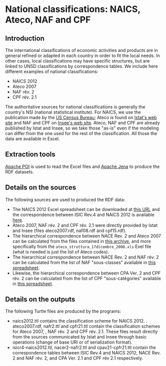 # National classifications: NAICS, Ateco, NAF and CPF

## Introduction

The international classifications of economic activities and products are in general refined or adapted in each country in order to fit the local needs. In other cases, local classifications may have specific structures, but are linked to UNSD classifications by correspondence tables. We include here different examples of national classifications:
* NAICS 2012
* Ateco 2007
* NAF rév. 2
* CPF rév. 2.1

The authoritative sources for national classifications is generally the country's NSI (national statistical institute). For NAICS, we use the publication made by the [US Census Bureau](http://www.census.gov); Ateco is found on [Istat's web site](http://www.istat.it) and NAF and CPF on [Insee's web site](http://www.insee.fr). Ateco, NAF and CPF are already published by Istat and Insee, so we take those "as-is" even if the modeling can differ from the one used for the rest of the classification. All those the data are available in Excel.

## Extraction tools

[Apache POI](https://poi.apache.org/) is used to read the Excel files and [Apache Jena](https://jena.apache.org/) to produce the RDF datasets.

## Details on the sources

The following sources are used to produced the RDF data:
* The NAICS 2012 Excel spreadsheet can be downloaded at [this URL](http://www.census.gov/eos/www/naics/2012NAICS/2-digit_2012_Codes.xls) and the correspondence between ISIC Rev.4 and NAICS 2012 is available [here](http://www.census.gov/eos/www/naics/concordances/2012_NAICS_to_ISIC_4.xls ).
* Ateco 2007, NAF rév. 2 and CPF rév. 2.1 were directly provided by Istat and Insee (files ateco2007.rdf, naf08.rdf and cpf15.rdf).
* The hierarchical correspondence between NACE Rev. 2 and Ateco 2007 can be calculated from the files contained in [this archive](http://www.istat.it/it/files/2011/03/STRUTTURA.zip?title=Classificazione+Ateco+2007+-+01%2Fott%2F2009+-+Ateco+2007.zip), and more specifically from the `ateco_struttura_17dicembre_2008.xls` Exel file (what is needed is just the list of Ateco codes).
* The hierarchical correspondence between NACE Rev. 2 and NAF rév. 2 can be calculated from the
  list of NAF "sous-classes" available in [this spreadsheet](http://www.insee.fr/fr/methodes/nomenclatures/naf2008/xls/naf2008_liste_n5.xls).
* Likewise, the hierarchical correspondence between CPA Ver. 2 and CPF rév. 2 can be calculated from the list of CPF "sous-catégories" available in [this spreadsheet](http://www.insee.fr/fr/methodes/nomenclatures/cpf2015/xls/cpf2015_liste_n6.xls).

## Details on the outputs

The following Turtle files are produced by the programs:

* naics2012.ttl contains the classification scheme for NAICS 2012.
. ateco2007.rdf, nafr2.ttl and cpfr21.ttl contain the classification schemes for Ateco 2007, , NAF rév. 2 and CPF rév. 2.1. These files result directly from the sources communicated by Istat and Insee through basic operations (change of base URI or of serialization format).
* isicr4-naics2012.ttl, nacer2-nafr2.ttl and cpav21-cpfr21.ttl contain the correspondence tables between ISIC Rev.4 and NAICS 2012, NACE Rev. 2 and NAF rév. 2, and CPA Ver. 2.1 and CPF rév 2.1 respectively.
